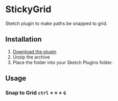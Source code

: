 # StickyGrid

Sketch plugin to make paths be snapped to grid.

## Installation

1. [Download the plugin](https://github.com/uetchy/Sketch-StickyGrid/archive/master.zip)
2. Unzip the archive
3. Place the folder into your Sketch Plugins folder.

## Usage

### Snap to Grid `ctrl` + `⌘` + `G`
